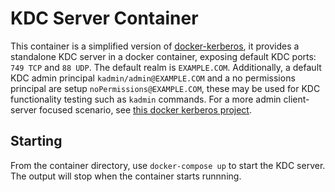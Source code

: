 # KDC Server Container

This container is a simplified version of [docker-kerberos](https://github.com/ist-dsi/docker-kerberos), it provides a standalone KDC server in a docker container, exposing default KDC ports: `749 TCP` and `88 UDP`. The default realm is `EXAMPLE.COM`. Additionally, a default KDC admin principal `kadmin/admin@EXAMPLE.COM` and a no permissions principal are setup `noPermissions@EXAMPLE.COM`, these may be used for KDC functionality testing such as `kadmin` commands. For a more admin client-server focused scenario, see [this docker kerberos project](https://github.com/ist-dsi/docker-kerberos).

## Starting

From the container directory, use `docker-compose up` to start the KDC server. The output will stop when the container starts runnning.

